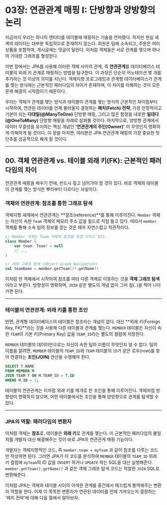# 03장: 연관관계 매핑 I: 단방향과 양방향의 논리

지금까지 우리는 하나의 엔티티를 테이블에 매핑하는 기술을 연마했다. 하지만 현실 세계의 데이터는 대부분 독립적으로 존재하지 않는다. 회원은 팀에 소속되고, 주문은 여러 상품을 포함하며, 게시글에는 댓글이 달린다. 이처럼 객체들은 서로 관계를 맺으며 하나의 거대한 그래프를 형성한다.

이번 장에서는 JPA를 사용해 이러한 객체 사이의 관계, 즉 **연관관계**를 데이터베이스 테이블의 외래 키 관계로 매핑하는 방법을 탐구한다. 이 과정은 단순히 어노테이션 몇 개를 추가하는 것 이상의 의미를 지닌다. 객체지향 프로그래밍과 관계형 데이터베이스가 관계를 맺는 방식에는 근본적인 패러다임의 차이가 존재하며, 이 차이를 이해하는 것이 모든 문제 해결의 시작점이기 때문이다.

우리는 객체가 관계를 맺는 방식과 테이블이 관계를 맺는 방식의 근본적인 차이점부터 시작하여, 연관된 데이터를 언제 불러올지 결정하는 **페치(Fetch) 전략**, 가장 안정적이고 기본이 되는 **다대일(@ManyToOne)** 단방향 매핑, 그리고 많은 함정을 내포한 **일대다(@OneToMany)** 단방향 매핑을 차례로 살펴볼 것이다. 마지막으로, 양방향 관계에서 데이터 무결성을 유지하는 핵심 개념인 **'연관관계의 주인(Owner)'** 이 무엇인지 명확하게 이해하게 될 것이다. 이 장을 마치면, 여러분은 JPA 연관관계 매핑의 가장 중요한 첫 단추를 성공적으로 꿰게 될 것이다.

-----

## 00\. 객체 연관관계 vs. 테이블 외래 키(FK): 근본적인 패러다임의 차이

연관관계 매핑을 배우기 전에, 반드시 짚고 넘어가야 할 것이 있다. 바로 객체와 테이블이 관계를 맺는 방식은 뿌리부터 다르다는 사실이다.

### **객체의 연관관계: 참조를 통한 그래프 탐색**

객체지향 세계에서 연관관계는 \*\*참조(reference)\*\*를 통해 이루어진다. `Member` 객체는 자신이 속한 `Team` 객체의 메모리 주소 값을 필드로 직접 들고 있다. 따라서 `member` 객체를 통해 소속 팀의 정보를 얻는 것은 매우 자연스럽고 직관적이다.

```kotlin
// Member 객체는 Team 객체의 참조를 직접 가지고 있다.
class Member {
    var team: Team? = null
    // ...
}

// 객체 그래프 탐색 (Object Graph Navigation)
val teamName = member.getTeam()?.getName() 
```

이처럼 한 객체에서 시작하여 참조를 따라 다른 객체로 이동하는 것을 **객체 그래프 탐색**이라고 부른다. 방향성이 명확하며, `JOIN` 같은 별도의 개념 없이 그저 점(`.`)을 찍어 나아가면 된다.

-----

### **테이블의 연관관계: 외래 키를 통한 조인**

반면, 관계형 데이터베이스의 테이블은 참조라는 개념이 없다. 대신 \*\*외래 키(Foreign Key, FK)\*\*라는 것을 사용해 다른 테이블과 관계를 맺는다. `MEMBER` 테이블은 자신이 속한 `TEAM`의 기본 키(Primary Key) 값을 `TEAM_ID`라는 별도의 컬럼에 저장한다.

`MEMBER` 테이블의 데이터만으로는 자신이 속한 팀의 이름이 무엇인지 알 수 없다. 팀의 이름을 알려면, `MEMBER` 테이블의 `TEAM_ID`와 `TEAM` 테이블의 `ID`가 같은 로우(row)를 찾아 연결하는 **조인(JOIN)** 연산을 수행해야 한다.

```sql
SELECT T.NAME
FROM MEMBER M
JOIN TEAM T ON M.TEAM_ID = T.ID
WHERE M.ID = 1;
```

테이블의 연관관계는 이처럼 외래 키를 매개로 한 조인을 통해 이루어진다. 객체처럼 방향성이 명확하지 않으며, 어떤 테이블에서든 조인을 통해 양방향으로 관계를 탐색할 수 있다.

-----

### **JPA의 역할: 패러다임의 변환자**

이처럼 객체는 **참조**로, 테이블은 **외래 키**로 관계를 맺는다. 이 근본적인 패러다임의 불일치를 개발자 대신 해결해주는 것이 바로 JPA의 연관관계 매핑 기능이다.

개발자는 객체지향적인 코드, 즉 `member.team = myTeam` 과 같이 참조를 다루는 코드만 작성하면 된다. 그러면 JPA가 이 코드를 분석하여 `MEMBER` 테이블의 `TEAM_ID` 외래 키 컬럼에 `myTeam`의 ID 값을 `INSERT` 하거나 `UPDATE` 하는 SQL을 대신 실행해준다. `member.getTeam().getName()` 과 같은 객체 그래프 탐색 코드는 적절한 `JOIN` SQL로 변환해준다.

이처럼 JPA는 객체와 테이블 사이의 어색한 관계를 중간에서 매끄럽게 통역해주는 변환자 역할을 한다. 이제 이 똑똑한 변환자가 연관된 데이터를 언제 가져오는지 결정하는 '페치 전략'에 대해 다음 절에서 알아보자.